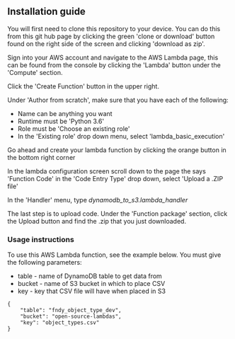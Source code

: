 
## Installation guide  

You will first need to clone this repository to your device.  You can do this from this git hub page by clicking the green
'clone or download' button found on the right side of the screen and clicking 'download as zip'.<br>

Sign into your AWS account and navigate to the AWS Lambda page, this can be found from the console by clicking the
'Lambda' button under the 'Compute' section.<br>

Click the 'Create Function' button in the upper right.<br>

Under 'Author from scratch', make sure that you have each of the following:
- Name can be anything you want
- Runtime must be 'Python 3.6'
- Role must be 'Choose an existing role'
- In the 'Existing role' drop down menu, select 'lambda_basic_execution'

Go ahead and create your lambda function by clicking the orange button in the bottom right corner

In the lambda configuration screen scroll down to the page the says 'Function Code'
in the 'Code Entry Type' drop down, select 'Upload a .ZIP file'

In the 'Handler' menu, type *dynamodb_to_s3.lambda_handler*

The last step is to upload code.  Under the 'Function package' section, click the Upload button and find the .zip that you just downloaded.
  

### Usage instructions
To use this AWS Lambda function, see the example below. You must give the following parameters:
* table - name of DynamoDB table to get data from
* bucket - name of S3 bucket in which to place CSV
* key - key that CSV file will have when placed in S3

```
{
    "table": "fndy_object_type_dev",
    "bucket": "open-source-lambdas",
    "key": "object_types.csv"
}
```
